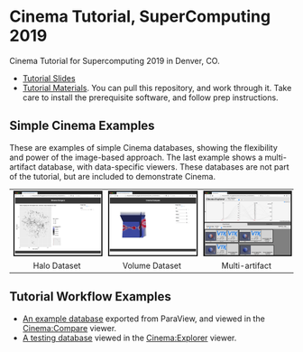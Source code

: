 # Cinema Tutorial, SuperComputing 2019

Cinema Tutorial for Supercomputing 2019 in Denver, CO. 

- [Tutorial Slides](https://github.com/cinemascience/cinema_tutorial_slides/blob/master/2019-11_SC19/tutorial_sc19.pdf)
- [Tutorial Materials](https://github.com/cinemascience/cinema_tutorial_2019-11_SC). You can pull this repository, and work through it. Take care to install the prerequisite software, and follow prep instructions.

## Simple Cinema Examples

These are examples of simple Cinema databases, showing the flexibility and power of the image-based approach. The last example shows a multi-artifact database, with data-specific viewers. These databases are not part of the tutorial, but are included to demonstrate Cinema.

<table cellspacing="10">

<tr>
<td><a href="../2019-01_ECP/materials/halo.html"><img src="../2019-01_ECP/materials/thumbs/halo.png" width="200" border="2"></a></td>
<td><a href="../2019-01_ECP/materials/volume.html"><img src="../2019-01_ECP/materials/thumbs/volume.png" width="200" border="2"></a></td>
<td><a href="../2019-01_ECP/materials/cinema_explorer.html?databases=databases.json"><img src="../2019-01_ECP/materials/thumbs/explorer.png" width="200" border="2"></a></td>
</tr>

<tr>
<td align="center">Halo Dataset</td>
<td align="center">Volume Dataset</td>
<td align="center">Multi-artifact</td>
</tr>

</table>

## Tutorial Workflow Examples
- [An example database](materials/example_compare.html) exported from ParaView, and viewed in the [Cinema:Compare](https://github.com/cinemascience/cinema_compare) viewer.
- [A testing database](materials/cinema_explorer.html) viewed in the [Cinema:Explorer](https://github.com/cinemascience/cinema_explorer) viewer.


